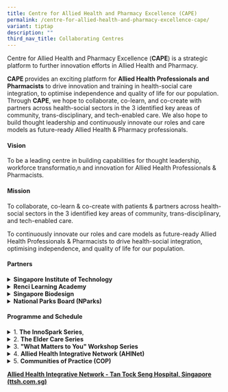 ```yaml
---
title: Centre for Allied Health and Pharmacy Excellence (CAPE)
permalink: /centre-for-allied-health-and-pharmacy-excellence-cape/
variant: tiptap
description: ""
third_nav_title: Collaborating Centres
---
```

<p>Centre for Allied Health and Pharmacy Excellence (<strong>CAPE</strong>)
is a​ strategic platform to further innovation efforts in Allied Health
and Pharmacy.&nbsp;</p>
<p><strong>CAPE </strong>provides an exciting platform for <strong>Allied Health Professionals and Pharmacists</strong> to
drive innovation and training in health-social care integration, to optimise
independence and quality of life for our population. Through <strong>CAPE</strong>,
we hope to collaborate, co-learn, and co-create with partners across health-social
sectors in the 3 identified key areas of community, trans-disciplinary,
and tech-enabled care. We also hope to build thought leadership and continuously
innovate our roles and care models as future-ready Allied Health &amp;
Pharmacy professionals.​​​</p>
<h4><strong>Vision</strong></h4>
<p>To be a leading centre in building capabilities for thought leadership,
workforce transformatio,n and innovation for Allied Health Professionals
&amp; Pharmacists.&nbsp;</p>
<h4><strong>Mission</strong></h4>
<p>To collaborate, co-learn &amp; co-create with patients &amp; partners
across health-social sectors in the 3 identified key areas of community,
trans-disciplinary, and tech-enabled care.&nbsp;</p>
<p>To continuously innovate our roles and care models as future-ready Allied
Health Professionals &amp; Pharmacists to drive health-social integration,
optimising independence, and quality of life for our population.&nbsp;</p>
<h4><strong>Partners</strong></h4>
<div data-type="detailGroup" class="isomer-accordion isomer-accordion-white">
<details class="isomer-details">
<summary><strong>Singapore Institute of Technology</strong>
</summary>
<div data-type="detailsContent" class="isomer-details-content">
<ul>
<li>
<p>for Internship program: Integrated Work Study Programme (IWSP).</p>
</li>
</ul>
</div>
</details>
<details class="isomer-details">
<summary><strong>Renci Learning Academy</strong>
</summary>
<div data-type="detailsContent" class="isomer-details-content">
<ul>
<li>
<p>to co-design Therapy Assistant Workshops for upskilling.&nbsp;</p>
</li>
</ul>
</div>
</details>
<details class="isomer-details">
<summary><strong>Singapore Biodesign</strong> 
</summary>
<div data-type="detailsContent" class="isomer-details-content">
<ul>
<li>
<p>to understand the learning needs of Allied Health professionals regarding
HealthTech and MedTech innovation.&nbsp;</p>
</li>
</ul>
</div>
</details>
<details class="isomer-details">
<summary><strong>National Parks Board (NParks)</strong>
</summary>
<div data-type="detailsContent" class="isomer-details-content">
<ul>
<li>
<p>for the development of accredited Therapeutic Horticulture training for
Allied Health Professionals (AHPs) and for a Community of Practice (CoP)
to promote awareness of Therapeutic Horticulture activities.</p>
</li>
</ul>
</div>
</details>
</div>
<h4><strong>Programme and Schedule</strong></h4>
<div data-type="detailGroup" class="isomer-accordion isomer-accordion-white">
<details class="isomer-details">
<summary>1. <strong>The InnoSpark Series</strong>,</summary>
<div data-type="detailsContent" class="isomer-details-content">
<p>Under the Communities of Practice (COP) learning series, provides a platform
for Allied Health Professionals and Pharmacists to share insights, learnings,
and challenges from their innovation journeys, aiming to inspire innovation
within the community. Sessions are co-designed with invited speakers focusing
on CAPE’s strategic innovation themes, such as Community Care, Workforce
Transformation, and Tech-enabled Care.&nbsp;</p>
</div>
</details>
<details class="isomer-details">
<summary>2. <strong>The Elder Care Series</strong>
</summary>
<div data-type="detailsContent" class="isomer-details-content">
<p>Born from the aspiration to extend care beyond hospitals into the community,
fosters informal COPs among health and social care professionals.&nbsp;</p>
</div>
</details>
<details class="isomer-details">
<summary>3. <strong>"What Matters to You" Workshop Series</strong> 
</summary>
<div data-type="detailsContent" class="isomer-details-content">
<p>Aims to foster meaningful conversations to understand seniors' needs,
promote behaviour change, and enhance their quality of life.&nbsp;</p>
</div>
</details>
<details class="isomer-details">
<summary>4. <strong>Allied Health Integrative Network (AHINet)</strong>
</summary>
<div data-type="detailsContent" class="isomer-details-content">
<p>The Allied Health Integrative Network (AHINet) has designed a wide range
of programmes to cater to the needs of Allied Health Professionals and
Nurses in acute and community settings. These programmes aim to equip healthcare
professionals with the knowledge and skills to meet the challenges of caring
for patients in an ever-changing healthcare environment. The training will
be conducted through lectures, discussions, and activities.</p>
</div>
</details>
<details class="isomer-details">
<summary>5. <strong>Communities of Practice (COP)</strong>
</summary>
<div data-type="detailsContent" class="isomer-details-content">
<p>For therapeutic horticulture bring together healthcare and social care
professionals to explore and share the benefits of using nature-based activities
for client engagement and well-being.</p>
</div>
</details>
</div>
<p><strong><a href="https://www.ttsh.com.sg/Healthcare-Professionals/Training-Workshops/Training-Courses/Allied-Health-Integrative-Network/Pages/default.aspx" rel="noopener noreferrer nofollow" target="_blank"><u>Allied Health Integrative Network - Tan Tock Seng Hospital, Singapore (ttsh.com.sg)</u></a></strong>
</p>
<p>
<br>
</p>